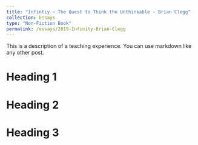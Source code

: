 ```yaml
---
title: "Infintiy ~ The Quest to Think the Unthinkable - Brian Clegg"
collection: Essays
type: "Non-Fiction Book"
permalink: /essays/2019-Infinity-Brian-Clegg
---
```


This is a description of a teaching experience. You can use markdown like any other post.

Heading 1
======

Heading 2
======

Heading 3
======

